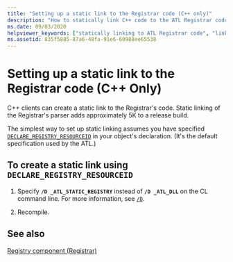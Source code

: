 ```yaml
---
title: "Setting up a static link to the Registrar code (C++ only)"
description: "How to statically link C++ code to the ATL Registrar code."
ms.date: 09/03/2020
helpviewer_keywords: ["statically linking to ATL Registrar code", "linking [C++], to ATL Registrar code"]
ms.assetid: 835f5885-87a6-48fa-91e6-60988ee65538
---
```

# Setting up a static link to the Registrar code (C++ Only)

C++ clients can create a static link to the Registrar's code. Static linking of the Registrar's parser adds approximately 5K to a release build.

The simplest way to set up static linking assumes you have specified [`DECLARE_REGISTRY_RESOURCEID`](reference/registry-macros.md#declare_registry_resourceid) in your object's declaration. (It's the default specification used by the ATL.)

## To create a static link using `DECLARE_REGISTRY_RESOURCEID`

1. Specify **`/D _ATL_STATIC_REGISTRY`** instead of **`/D _ATL_DLL`** on the CL command line. For more information, see [`/D`](../build/reference/d-preprocessor-definitions.md).

1. Recompile.

## See also

[Registry component (Registrar)](../atl/atl-registry-component-registrar.md)

